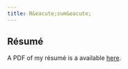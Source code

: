```yaml
---
title: R&eacute;sum&eacute;
---
```


R&eacute;sum&eacute;
--

A PDF of my r&eacute;sum&eacute; is a available
[here](http://files.rahul.sh/rahulparhi_resume.pdf).

